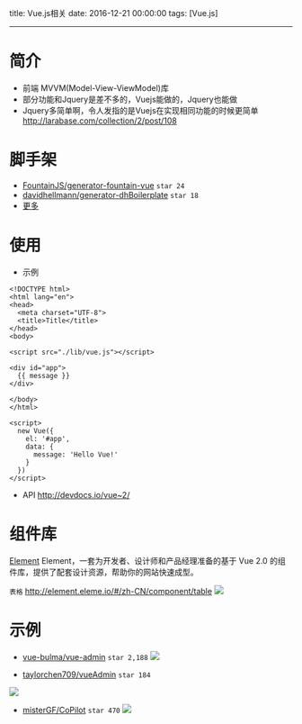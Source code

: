 title: Vue.js相关
date: 2016-12-21 00:00:00
tags: [Vue.js]


---
# 简介

- 前端 MVVM(Model-View-ViewModel)库
-  部分功能和Jquery是差不多的，Vuejs能做的，Jquery也能做
-  Jquery多简单啊，令人发指的是Vuejs在实现相同功能的时候更简单
http://larabase.com/collection/2/post/108


# 脚手架
- [ FountainJS/generator-fountain-vue]( https://github.com/fountainjs/generator-fountain-vue#readme ) `star 24`
- [ davidhellmann/generator-dhBoilerplate]( https://github.com/davidhellmann/generator-dhBoilerplate#readme)     `star 18` 
- [更多]( http://www.yowebapp.com/generators/ )


# 使用
- 示例
```
<!DOCTYPE html>
<html lang="en">
<head>
  <meta charset="UTF-8">
  <title>Title</title>
</head>
<body>
 
<script src="./lib/vue.js"></script>
 
<div id="app">
  {{ message }}
</div>
 
</body>
</html>
 
<script>
  new Vue({
    el: '#app',
    data: {
      message: 'Hello Vue!'
    }
  })
</script>
```


- API
http://devdocs.io/vue~2/


# 组件库
[Element]( http://element.eleme.io/#/zh-CN )
Element，一套为开发者、设计师和产品经理准备的基于 Vue 2.0 的组件库，提供了配套设计资源，帮助你的网站快速成型。



`表格` http://element.eleme.io/#/zh-CN/component/table
![](http://7xnbs3.com1.z0.glb.clouddn.com/17-1-19/80850400-file_1484818139040_1757d.png)  


# 示例
- [vue-bulma/vue-admin]( https://github.com/vue-bulma/vue-admin)  `star 2,188`
![](http://7xnbs3.com1.z0.glb.clouddn.com/17-1-19/55408542-file_1484818151580_8c3c.png)  


- [taylorchen709/vueAdmin](https://github.com/taylorchen709/vueAdmin)  `star 184`

![](http://7xnbs3.com1.z0.glb.clouddn.com/17-1-19/40671054-file_1484818165497_12ade.png)
 
- [misterGF/CoPilot]( https://github.com/misterGF/CoPilot)   `star 470`
![](http://7xnbs3.com1.z0.glb.clouddn.com/17-1-19/11652390-file_1484818178174_26d1.png)

